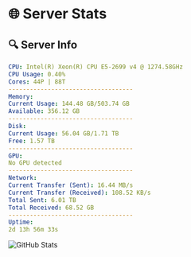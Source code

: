 # 🌐 Server Stats
## 🔍 Server Info
```yaml
CPU: Intel(R) Xeon(R) CPU E5-2699 v4 @ 1274.58GHz
CPU Usage: 0.40%
Cores: 44P | 88T
-----------------------------------
Memory:
Current Usage: 144.48 GB/503.74 GB
Available: 356.12 GB
-----------------------------------
Disk:
Current Usage: 56.04 GB/1.71 TB
Free: 1.57 TB
-----------------------------------
GPU:
No GPU detected
-----------------------------------
Network:
Current Transfer (Sent): 16.44 MB/s
Current Transfer (Received): 108.52 KB/s
Total Sent: 6.01 TB
Total Received: 68.52 GB
-----------------------------------
Uptime:
2d 13h 56m 33s
```
![GitHub Stats](https://img.shields.io/badge/Updated-2025-03-10_11:19:22-blue)
